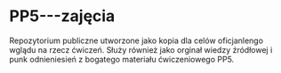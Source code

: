 # PP5---zajęcia

Repozytorium publiczne utworzone jako kopia dla celów oficjanlengo wglądu na rzecz ćwiczeń. 
Służy również jako orginał wiedzy źródłowej i punk odnieniesień z bogatego materiału ćwiczeniowego PP5.     
